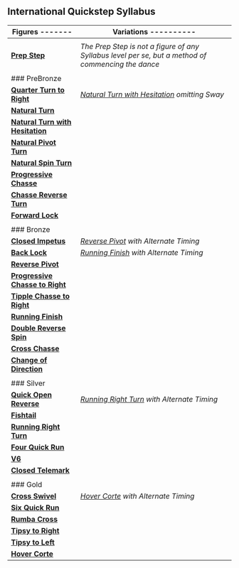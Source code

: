 International Quickstep Syllabus
--------------------------------

  
 | Figures ------- | Variations ---------- |
|---|---|
|  |
| [**Prep Step**](quickstep/prep_step.md) | *The Prep Step is not a figure of any Syllabus level per se, but a method of commencing the dance* |
|  |  |
| ### PreBronze |  |
| [**Quarter Turn to Right**](quickstep/quarter_turn.md) | [*Natural Turn with Hesitation*](quickstep/hesitation.md) *omitting Sway* |
| [**Natural Turn**](quickstep/natural_turn.md) |  |
| [**Natural Turn with Hesitation**](quickstep/hesitation.md) |  |
| [**Natural Pivot Turn**](quickstep/pivot_turn.md) |  |
| [**Natural Spin Turn**](quickstep/spin_turn.md) |  |
| [**Progressive Chasse**](quickstep/progressive_chasse.md) |  |
| [**Chasse Reverse Turn**](quickstep/chasse_reverse.md) |  |
| [**Forward Lock**](quickstep/forward_lock.md) |  |
|  |  |
| ### Bronze |  |
| [**Closed Impetus**](quickstep/closed_impetus.md) | [*Reverse Pivot*](quickstep/reverse_pivot.md) *with Alternate Timing* |
| [**Back Lock**](quickstep/back_lock.md) | [*Running Finish*](quickstep/running_finish.md) *with Alternate Timing* |
| [**Reverse Pivot**](quickstep/reverse_pivot.md) |  |
| [**Progressive Chasse to Right**](quickstep/chasse_right.md) |  |
| [**Tipple Chasse to Right**](quickstep/tipple.md) |  |
| [**Running Finish**](quickstep/running_finish.md) |  |
| [**Double Reverse Spin**](quickstep/double_reverse.md) |  |
| [**Cross Chasse**](quickstep/cross_chasse.md) |  |
| [**Change of Direction**](quickstep/change_direction.md) |  |
|  |  |
| ### Silver |  |
| [**Quick Open Reverse**](quickstep/quick_open_reverse.md) | [*Running Right Turn*](quickstep/running_right_turn.md) *with Alternate Timing* |
| [**Fishtail**](quickstep/fishtail.md) |  |
| [**Running Right Turn**](quickstep/running_right_turn.md) |  |
| [**Four Quick Run**](quickstep/four_quick_run.md) |  |
| [**V6**](quickstep/v6.md) |  |
| [**Closed Telemark**](quickstep/closed_telemark.md) |  |
|  |  |
| ### Gold |  |
| [**Cross Swivel**](quickstep/cross_swivel.md) | [*Hover Corte*](quickstep/hover_corte.md) *with Alternate Timing* |
| [**Six Quick Run**](quickstep/six_quick_run.md) |  |
| **[Rumba Cross](quickstep/rumba_cross.md)** |  |
| [**Tipsy to Right**](quickstep/tipsy_to_R.md) |  |
| [**Tipsy to Left**](quickstep/tipsy_to_L.md) |  |
| [**Hover Corte**](quickstep/hover_corte.md) |  |